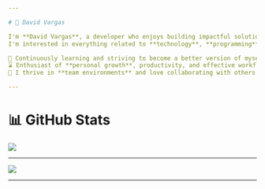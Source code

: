 ```yaml
---

# 💫 David Vargas

I'm **David Vargas**, a developer who enjoys building impactful solutions through **web and mobile technologies**.
I'm interested in everything related to **technology**, **programming**, and crafting digital experiences.

🌿 Continuously learning and striving to become a better version of myself
⌛ Enthusiast of **personal growth**, productivity, and effective workflows
🤝 I thrive in **team environments** and love collaborating with others to bring ideas to life

---
```


# 📊 GitHub Stats

![](https://github-readme-streak-stats.herokuapp.com/?user=DavidDevGt\&theme=synthwave\&hide_border=false)<br/>

---

[![](https://visitcount.itsvg.in/api?id=DavidDevGt\&icon=0\&color=0)](https://visitcount.itsvg.in)

---
